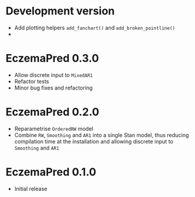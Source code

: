 # Development version

- Add plotting helpers `add_fanchart()` and `add_broken_pointline()`
- 

# EczemaPred 0.3.0

- Allow discrete input to `MixedAR1`
- Refactor tests
- Minor bug fixes and refactoring

# EczemaPred 0.2.0

- Reparametrise `OrderedRW` model
- Combine `RW`, `Smoothing` and `AR1` into a single Stan model, thus reducing compilation time at the installation and allowing discrete input to `Smoothing` and `AR1`

# EczemaPred 0.1.0

- Initial release
